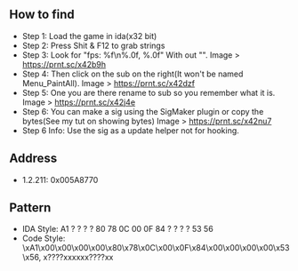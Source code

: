## How to find
* Step 1: Load the game in ida(x32 bit)
* Step 2: Press Shit & F12 to grab strings
* Step 3: Look for "fps: %f\n%.0f, %.0f" With out "". Image > https://prnt.sc/x42b9h
* Step 4: Then click on the sub on the right(It won't be named Menu_PaintAll). Image > https://prnt.sc/x42dzf
* Step 5: One you are there rename to sub so you remember what it is. Image > https://prnt.sc/x42j4e
* Step 6: You can make a sig using the SigMaker plugin or copy the bytes(See my tut on showing bytes) Image > https://prnt.sc/x42nu7
* Step 6 Info: Use the sig as a update helper not for hooking.

## Address
* 1.2.211: 0x005A8770

## Pattern
* IDA Style: A1 ? ? ? ? 80 78 0C 00 0F 84 ? ? ? ? 53 56 
* Code Style: \xA1\x00\x00\x00\x00\x80\x78\x0C\x00\x0F\x84\x00\x00\x00\x00\x53\x56, x????xxxxxx????xx
